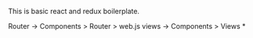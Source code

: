 This is basic react and redux boilerplate.

Router -> Components > Router > web.js
views -> Components > Views * 